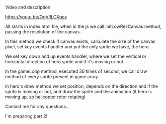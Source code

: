 Video and description

https://youtu.be/OgVIILCXqos

All starts in index.html file, when in the js we call initLowRezCanvas method, passing the resolution of the canvas.

In this method we check if canvas exists, calculate the size of the canvas pixel, set key events handler and put the only sprite we have, the hero.

We set key down and up events handler, where we set the vertical or horizontal direction of hero sprite and if it's moving or not.

In the gameLoop method, executed 30 times of second, we call draw method of every sprite present in game array.

In hero's draw method we set position, depends on the direction and if the sprite is moving or not, and draw the sprite and the animation (if hero is moving up, so helicopter rotor rotating)

Contact me for any questions...

I'm preparing part 2!


